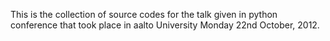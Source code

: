 This is the collection of source codes for the talk given in python conference that took place in aalto University Monday 22nd October, 2012.
